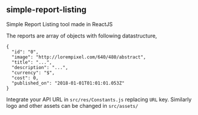 
## simple-report-listing

Simple Report Listing tool made in ReactJS

The reports are array of objects with following datastructure,

```
{
  "id": "0",
  "image": "http://lorempixel.com/640/480/abstract",
  "title": "...",
  "description": "...",
  "currency": "$",
  "cost": 0,
  "published_on": "2018-01-01T01:01:01.053Z"
}
```

Integrate your API URL in `src/res/Constants.js` replacing `URL` key. Similarly logo and other assets can be changed in `src/assets/`
